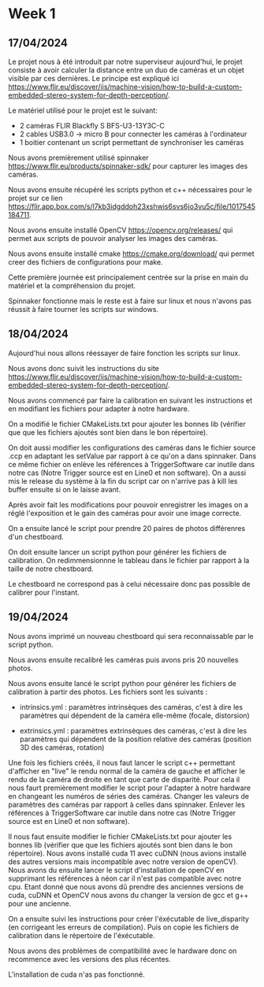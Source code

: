 # Week 1

## 17/04/2024

Le projet nous à été introduit par notre superviseur aujourd'hui, le projet consiste à avoir calculer la distance entre un duo de caméras et un objet visible par ces dernières. Le principe est expliqué ici https://www.flir.eu/discover/iis/machine-vision/how-to-build-a-custom-embedded-stereo-system-for-depth-perception/. 

Le matériel utilisé pour le projet est le suivant:
- 2 caméras FLIR Blackfly S BFS-U3-13Y3C-C
- 2 cables USB3.0 -> micro B pour connecter les caméras à l'ordinateur
- 1 boitier contenant un script permettant de synchroniser les caméras

Nous avons premièrement utilisé spinnaker https://www.flir.eu/products/spinnaker-sdk/ pour capturer les images des caméras. 

Nous avons ensuite récupéré les scripts python et c++ nécessaires pour le projet sur ce lien https://flir.app.box.com/s/l7kb3idgddoh23xshwis6svs6jo3vu5c/file/1017545184711.

Nous avons ensuite installé OpenCV https://opencv.org/releases/ qui permet aux scripts de pouvoir analyser les images des caméras.

Nous avons ensuite installé cmake https://cmake.org/download/ qui permet creer des fichiers de configurations pour make.

Cette première journée est principalement centrée sur la prise en main du matériel et la compréhension du projet.

Spinnaker fonctionne mais le reste est à faire sur linux et nous n'avons pas réussit à faire tourner les scripts sur windows.

## 18/04/2024

Aujourd'hui nous allons réessayer de faire fonction les scripts sur linux.

Nous avons donc suivit les instructions du site https://www.flir.eu/discover/iis/machine-vision/how-to-build-a-custom-embedded-stereo-system-for-depth-perception/.

Nous avons commencé par faire la calibration en suivant les instructions et en modifiant les fichiers pour adapter à notre hardware.

On a modifié le fichier CMakeLists.txt pour ajouter les bonnes lib (vérifier que que les fichiers ajoutés sont bien dans le bon répertoire).

On doit aussi modifier les configurations des caméras dans le fichier source .ccp en adaptant les setValue par rapport à ce qu'on a dans 
spinnaker. Dans ce même fichier on enlève les références à TriggerSoftware car inutile dans notre cas (Notre Trigger source est en Line0 et non software). On a aussi mis le release du système à la fin du script car on n'arrive pas à kill les buffer ensuite si on le laisse avant.

Après avoir fait les modifications pour pouvoir enregistrer les images on a réglé l'exposition et le gain des caméras pour avoir une image correcte.

On a ensuite lancé le script pour prendre 20 paires de photos différenres d'un chestboard.

On doit ensuite lancer un script python pour générer les fichiers de calibration. On redimmensionnne le tableau dans le fichier par rapport à la taille de notre chestboard.

Le chestboard ne correspond pas à celui nécessaire donc pas possible de calibrer pour l'instant.

## 19/04/2024

Nous avons imprimé un nouveau chestboard qui sera reconnaissable par le script python.

Nous avons ensuite recalibré les caméras puis avons pris 20 nouvelles photos.

Nous avons ensuite lancé le script python pour générer les fichiers de calibration à partir des photos. Les fichiers sont les suivants :

- intrinsics.yml : paramètres intrinsèques des caméras, c'est à dire les paramètres qui dépendent de la caméra elle-même (focale, distorsion)

- extrinsics.yml : paramètres extrinsèques des caméras, c'est à dire les paramètres qui dépendent de la position relative des caméras (position 3D des caméras, rotation)


Une fois les fichiers créés, il nous faut lancer le script c++ permettant d'afficher en "live" le rendu normal de la caméra de gauche et afficher le rendu de la caméra de droite en tant que carte de disparité. Pour cela il nous faurt premièrement modifier le script pour l'adapter à notre hardware en changeant les numéros de séries des caméras. Changer les valeurs de paramètres des caméras par rapport à celles dans spinnaker. Enlever les références à TriggerSoftware car inutile dans notre cas (Notre Trigger source est en Line0 et non software).

Il nous faut ensuite modifier le fichier CMakeLists.txt pour ajouter les bonnes lib (vérifier que que les fichiers ajoutés sont bien dans le bon répertoire). Nous avons installé cuda 11 avec cuDNN (nous avions installé des autres versions mais incompatible avec notre version de openCV). Nous avons du ensuite lancer le script d'installation de openCV en supprimant les références à néon car il n'est pas compatible avec notre cpu.
Etant donné que nous avons dû prendre des anciennes versions de cuda, cuDNN et OpenCV nous avons du changer la version de gcc et g++ pour une ancienne.

On a ensuite suivi les instructions pour créer l'éxécutable de live_disparity (en corrigeant les erreurs de compilation). Puis on copie les fichiers de calibration dans le répertoire de l'éxécutable.

Nous avons des problèmes de compatibilité avec le hardware donc on recommence avec les versions des plus récentes. 

L'installation de cuda n'as pas fonctionné.